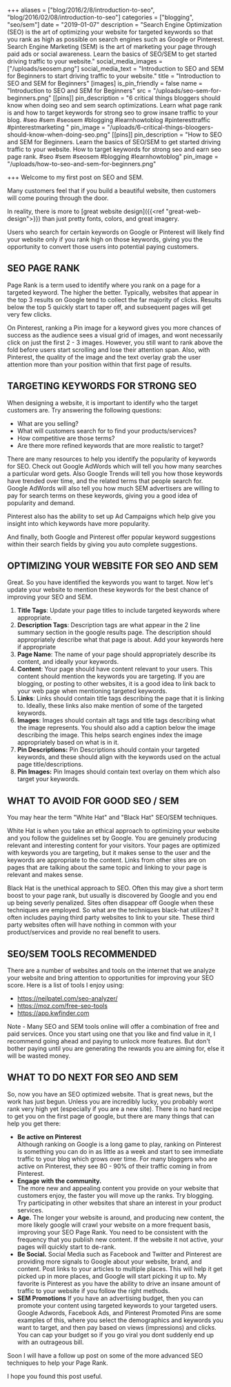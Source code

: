 +++
aliases = ["blog/2016/2/8/introduction-to-seo", "blog/2016/02/08/introduction-to-seo"]
categories = ["blogging", "seo/sem"]
date = "2019-01-07"
description = "Search Engine Optimization (SEO) is the art of optimizing your website for targeted keywords so that you rank as high as possible on search engines such as Google or Pinterest. Search Engine Marketing (SEM) is the art of marketing your page through paid ads or social awareness.  Learn the basics of SEO/SEM to get started driving traffic to your website."
social_media_images = ["/uploads/seosem.png"]
social_media_text = "Introduction to SEO and SEM for Beginners to start driving traffic to your website."
title = "Introduction to SEO and SEM for Beginners"
[images]
is_pin_friendly = false
name = "Introduction to SEO and SEM for Beginners"
src = "/uploads/seo-sem-for-beginners.png"
[[pins]]
pin_description = "6 critical things bloggers should know when doing seo and sem search optimizations. Learn what page rank is and how to target keywords for strong seo to grow insane traffic to your blog. #seo #sem #seosem #blogging #learnhowtoblog #pinteresttraffic #pinterestmarketing "
pin_image = "/uploads/6-critical-things-bloogers-should-know-when-doing-seo.png"
[[pins]]
pin_description = "How to SEO and SEM for Beginners. Learn the basics of SEO/SEM to get started driving traffic to your website. How to target keywords for strong seo and earn seo page rank. #seo #sem #seosem #blogging #learnhowtoblog"
pin_image = "/uploads/how-to-seo-and-sem-for-beginners.png"

+++
Welcome to my first post on SEO and SEM.

Many customers feel that if you build a beautiful website, then customers will come pouring through the door.

In reality, there is more to \[great website design\]({{<ref "great-web-design">}}) than just pretty fonts, colors, and great imagery.

Users who search for certain keywords on Google or Pinterest will likely find your website only if you rank high on those keywords, giving you the opportunity to convert those users into potential paying customers.

## SEO PAGE RANK

Page Rank is a term used to identify where you rank on a page for a targeted keyword.  The higher the better.  Typically, websites that appear in the top 3 results on Google tend to collect the far majority of clicks.  Results below the top 5 quickly start to taper off, and subsequent pages will get very few clicks.

On Pinterest, ranking a Pin image for a keyword gives you more chances of success as the audience sees a visual grid of images, and wont necessarily click on just the first 2 - 3 images.  However, you still want to rank above the fold before users start scrolling and lose their attention span.  Also, with Pinterest, the quality of the image and the text overlay grab the user attention more than your position within that first page of results. 

## TARGETING KEYWORDS FOR STRONG SEO

When designing a website, it is important to identify who the target customers are.  Try answering the following questions:

* What are you selling?
* What will customers search for to find your products/services?
* How competitive are those terms?
* Are there more refined keywords that are more realistic to target?

There are many resources to help you identify the popularity of keywords for SEO.  Check out Google AdWords which will tell you how many searches a particular word gets.  Also Google Trends will tell you how those keywords have trended over time, and the related terms that people search for.  Google AdWords will also tell you how much SEM advertisers are willing to pay for search terms on these keywords, giving you a good idea of popularity and demand.

Pinterest also has the ability to set up Ad Campaigns which help give you insight into which keywords have more popularity.

And finally, both Google and Pinterest offer popular keyword suggestions within their search fields by giving you auto complete suggestions.

## OPTIMIZING YOUR WEBSITE FOR SEO AND SEM

Great.  So you have identified the keywords you want to target.  Now let's update your website to mention these keywords for the best chance of improving your SEO and SEM.

1. **Title Tags**:  Update your page titles to include targeted keywords where appropriate.
2. **Description Tags**:  Description tags are what appear in the 2 line summary section in the google results page.  The description should appropriately describe what that page is about.  Add your keywords here if appropriate
3. **Page Name**: The name of your page should appropriately describe its content, and ideally your keywords.
4. **Content**: Your page should have content relevant to your users.  This content should mention the keywords you are targeting.  If you are blogging, or posting to other websites, it is a good idea to link back to your web page when mentioning targeted keywords.
5. **Links**: Links should contain title tags describing the page that it is linking to.  Ideally, these links also make mention of some of the targeted keywords.
6. **Images**: Images should contain alt tags and title tags describing what the image represents.  You should also add a caption below the image describing the image.  This helps search engines index the image appropriately based on what is in it.
7. **Pin Descriptions:** Pin Descriptions should contain your targeted keywords, and these should align with the keywords used on the actual page title/descriptions.
8. **Pin Images:** Pin Images should contain text overlay on them which also target your keywords.

## WHAT TO AVOID FOR GOOD SEO / SEM

You may hear the term "White Hat" and "Black Hat" SEO/SEM techniques.

White Hat is when you take an ethical approach to optimizing your website and you follow the guidelines set by Google.  You are genuinely producing relevant and interesting content for your visitors.  Your pages are optimized with keywords you are targeting, but it makes sense to the user and the keywords are appropriate to the content.  Links from other sites are on pages that are talking about the same topic and linking to your page is relevant and makes sense.

Black Hat is the unethical approach to SEO.  Often this may give a short term boost to your page rank, but usually is discovered by Google and you end up being severly penalized.  Sites often disappear off Google when these techniques are employed.  So what are the techniques black-hat utilizes?  It often includes paying third party websites to link to your site.  These third party websites often will have nothing in common with your product/services and provide no real benefit to users.

## SEO/SEM TOOLS RECOMMENDED

There are a number of websites and tools on the internet that we analyze your website and bring attention to opportunities for improving your SEO score.  Here is a list of tools I enjoy using:

* https://neilpatel.com/seo-analyzer/
* https://moz.com/free-seo-tools
* https://app.kwfinder.com

Note - Many SEO and SEM tools online will offer a combination of free and paid services.  Once you start using one that you like and find value in it, I recommend going ahead and paying to unlock more features.  But don't bother paying until you are generating the rewards you are aiming for, else it will be wasted money.

## WHAT TO DO NEXT FOR SEO AND SEM

So, now you have an SEO optimized website.  That is great news, but the work has just begun.  Unless you are incredibly lucky, you probably wont rank very high yet (especially if you are a new site).  There is no hard recipe to get you on the first page of google, but there are many things that can help you get there:

* **Be active on Pinterest**  
  Although ranking on Google is a long game to play, ranking on Pinterest is something you can do in as little as a week and start to see immediate traffic to your blog which grows over time.  For many bloggers who are active on Pinterest, they see 80 - 90% of their traffic coming in from Pinterest.
* **Engage with the community.**  
  The more new and appealing content you provide on your website that customers enjoy, the faster you will move up the ranks.  Try blogging.  Try participating in other websites that share an interest in your product services.
* **Age.** The longer your website is around, and producing new content, the more likely google will crawl your website on a more frequent basis, improving your SEO Page Rank.  You need to be consistent with the frequency that you publish new content.  If the website it not active, your pages will quickly start to de-rank.
* **Be Social.**
  Social Media such as Facebook and Twitter and Pinterest are providing more signals to Google about your website, brand, and content.  Post links to your articles to multiple places. This will help it get picked up in more places, and Google will start picking it up to.  My favorite is Pinterest as you have the ability to drive an insane amount of traffic to your website if you follow the right methods.
* **SEM Promotions**
  If you have an advertising budget, then you can promote your content using targeted keywords to your targeted users.  Google Adwords, Facebook Ads, and Pinterest Promoted Pins are some examples of this, where you select the demographics and keywords you want to target, and then pay based on views (impressions) and clicks. You can cap your budget so if you go viral you dont suddenly end up with an outrageous bill.

Soon I will have a follow up post on some of the more advanced SEO techniques to help your Page Rank.

I hope you found this post useful.